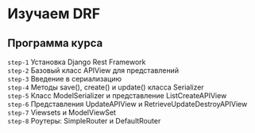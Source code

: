 # Изучаем DRF

## Программа курса	
`step-1` Установка Django Rest Framework <br>
`step-2` Базовый класс APIView для представлений <br>
`step-3` Введение в сериализацию <br>
`step-4` Методы save(), create() и update() класса Serializer <br>
`step-5` Класс ModelSerializer и представление ListCreateAPIView <br>
`step-6` Представления UpdateAPIView и RetrieveUpdateDestroyAPIView <br>
`step-7` Viewsets и ModelViewSet <br>
`step-8` Роутеры: SimpleRouter и DefaultRouter <br>

